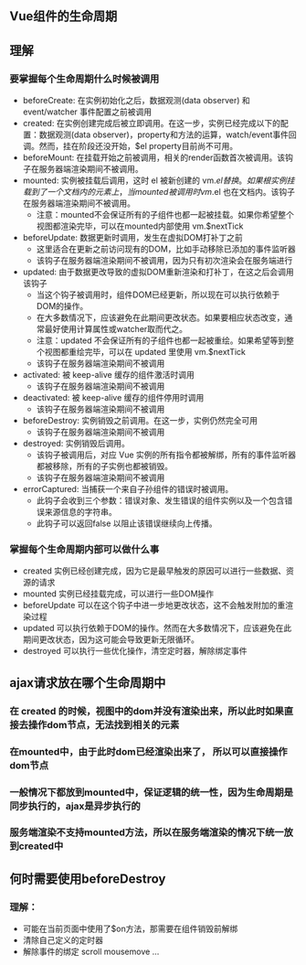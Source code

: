 ## Vue组件的生命周期

## 理解
### 要掌握每个生命周期什么时候被调用
- beforeCreate: 在实例初始化之后，数据观测(data observer) 和 event/watcher 事件配置之前被调用
- created: 在实例创建完成后被立即调用。在这一步，实例已经完成以下的配置：数据观测(data observer)，property和方法的运算，watch/event事件回调。然而，挂在阶段还没开始，$el property目前尚不可用。
- beforeMount: 在挂载开始之前被调用，相关的render函数首次被调用。该钩子在服务器端渲染期间不被调用。
- mounted: 实例被挂载后调用，这时 el 被新创建的 vm.$el 替换。如果根实例挂载到了一个文档内的元素上，当mounted被调用时 vm.$el 也在文档内。该钩子在服务器端渲染期间不被调用。
    - 注意：mounted不会保证所有的子组件也都一起被挂载。如果你希望整个视图都渲染完毕，可以在mounted内部使用 vm.$nextTick
- beforeUpdate: 数据更新时调用，发生在虚拟DOM打补丁之前
    - 这里适合在更新之前访问现有的DOM，比如手动移除已添加的事件监听器
    - 该钩子在服务器端渲染期间不被调用，因为只有初次渲染会在服务端进行
- updated: 由于数据更改导致的虚拟DOM重新渲染和打补丁，在这之后会调用该钩子
    - 当这个钩子被调用时，组件DOM已经更新，所以现在可以执行依赖于DOM的操作。
    - 在大多数情况下，应该避免在此期间更改状态。如果要相应状态改变，通常最好使用计算属性或watcher取而代之。
    - 注意：updated 不会保证所有的子组件也都一起被重绘。如果希望等到整个视图都重绘完毕，可以在 updated 里使用 vm.$nextTick
    - 该钩子在服务器端渲染期间不被调用
- activated: 被 keep-alive 缓存的组件激活时调用
    - 该钩子在服务器端渲染期间不被调用
- deactivated: 被 keep-alive 缓存的组件停用时调用
    - 该钩子在服务器端渲染期间不被调用
- beforeDestroy: 实例销毁之前调用。在这一步，实例仍然完全可用
    - 该钩子在服务器端渲染期间不被调用
- destroyed: 实例销毁后调用。
    - 该钩子被调用后，对应 Vue 实例的所有指令都被解绑，所有的事件监听器都被移除，所有的子实例也都被销毁。
    - 该钩子在服务器端渲染期间不被调用
- errorCaptured: 当捕获一个来自子孙组件的错误时被调用。
    - 此钩子会收到三个参数：错误对象、发生错误的组件实例以及一个包含错误来源信息的字符串。
    - 此钩子可以返回false 以阻止该错误继续向上传播。

### 掌握每个生命周期内部可以做什么事
- created 实例已经创建完成，因为它是最早触发的原因可以进行一些数据、资源的请求
- mounted 实例已经挂载完成，可以进行一些DOM操作
- beforeUpdate 可以在这个钩子中进一步地更改状态，这不会触发附加的重渲染过程
- updated 可以执行依赖于DOM的操作。然而在大多数情况下，应该避免在此期间更改状态，因为这可能会导致更新无限循环。
- destroyed 可以执行一些优化操作，清空定时器，解除绑定事件

## ajax请求放在哪个生命周期中
### 在 created 的时候，视图中的dom并没有渲染出来，所以此时如果直接去操作dom节点，无法找到相关的元素
### 在mounted中，由于此时dom已经渲染出来了， 所以可以直接操作dom节点
### 一般情况下都放到mounted中，保证逻辑的统一性，因为生命周期是同步执行的，ajax是异步执行的
### 服务端渲染不支持mounted方法，所以在服务端渲染的情况下统一放到created中

## 何时需要使用beforeDestroy
### 理解：
- 可能在当前页面中使用了$on方法，那需要在组件销毁前解绑
- 清除自己定义的定时器
- 解除事件的绑定 scroll mousemove ...